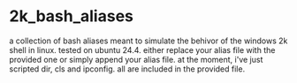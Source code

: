 # 2k_bash_aliases
a collection of bash aliases meant to simulate the behivor of the windows 2k shell in linux. tested on ubuntu 24.4. either replace your alias file with the provided one or simply append your alias file.
at the moment, i've just scripted dir, cls and ipconfig. all are included in the provided file.
